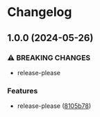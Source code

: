 # Changelog

## 1.0.0 (2024-05-26)


### ⚠ BREAKING CHANGES

* release-please

### Features

* release-please ([8105b78](https://github.com/mule-stand/billgang/commit/8105b78512c1685f557c68c2a4bb7032c2eb28ab))
